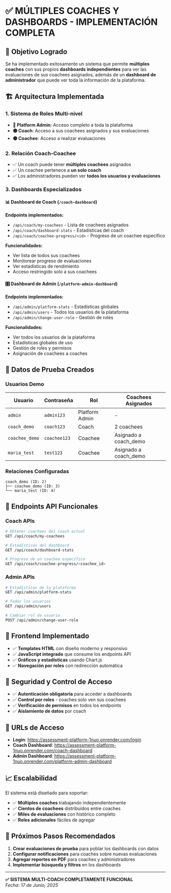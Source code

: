 # ✅ MÚLTIPLES COACHES Y DASHBOARDS - IMPLEMENTACIÓN COMPLETA

## 🎯 Objetivo Logrado
Se ha implementado exitosamente un sistema que permite **múltiples coaches** con sus propios **dashboards independientes** para ver las evaluaciones de sus coachees asignados, además de un **dashboard de administrador** que puede ver toda la información de la plataforma.

## 🏗️ Arquitectura Implementada

### 1. **Sistema de Roles Multi-nivel**
- **🔴 Platform Admin**: Acceso completo a toda la plataforma
- **🟡 Coach**: Acceso a sus coachees asignados y sus evaluaciones
- **🟢 Coachee**: Acceso a realizar evaluaciones

### 2. **Relación Coach-Coachee**
- ✅ Un coach puede tener **múltiples coachees** asignados
- ✅ Un coachee pertenece a **un solo coach**
- ✅ Los administradores pueden ver **todos los usuarios y evaluaciones**

### 3. **Dashboards Especializados**

#### 📊 Dashboard de Coach (`/coach-dashboard`)
**Endpoints implementados:**
- `/api/coach/my-coachees` - Lista de coachees asignados
- `/api/coach/dashboard-stats` - Estadísticas del coach
- `/api/coach/coachee-progress/<id>` - Progreso de un coachee específico

**Funcionalidades:**
- Ver lista de todos sus coachees
- Monitorear progreso de evaluaciones
- Ver estadísticas de rendimiento
- Acceso restringido solo a sus coachees

#### 🎛️ Dashboard de Admin (`/platform-admin-dashboard`)
**Endpoints implementados:**
- `/api/admin/platform-stats` - Estadísticas globales
- `/api/admin/users` - Todos los usuarios de la plataforma
- `/api/admin/change-user-role` - Gestión de roles

**Funcionalidades:**
- Ver todos los usuarios de la plataforma
- Estadísticas globales de uso
- Gestión de roles y permisos
- Asignación de coachees a coaches

## 🧪 Datos de Prueba Creados

### Usuarios Demo
| Usuario | Contraseña | Rol | Coachees Asignados |
|---------|------------|-----|-------------------|
| `admin` | `admin123` | Platform Admin | - |
| `coach_demo` | `coach123` | Coach | 2 coachees |
| `coachee_demo` | `coachee123` | Coachee | Asignado a coach_demo |
| `maria_test` | `test123` | Coachee | Asignado a coach_demo |

### Relaciones Configuradas
```
coach_demo (ID: 2)
├── coachee_demo (ID: 3)
└── maria_test (ID: 4)
```

## 🔧 Endpoints API Funcionales

### Coach APIs
```bash
# Obtener coachees del coach actual
GET /api/coach/my-coachees

# Estadísticas del dashboard
GET /api/coach/dashboard-stats

# Progreso de un coachee específico
GET /api/coach/coachee-progress/<coachee_id>
```

### Admin APIs
```bash
# Estadísticas de la plataforma
GET /api/admin/platform-stats

# Todos los usuarios
GET /api/admin/users

# Cambiar rol de usuario
POST /api/admin/change-user-role
```

## 🎨 Frontend Implementado
- ✅ **Templates HTML** con diseño moderno y responsivo
- ✅ **JavaScript integrado** que consume los endpoints API
- ✅ **Gráficos y estadísticas** usando Chart.js
- ✅ **Navegación por roles** con redirección automática

## 🔐 Seguridad y Control de Acceso
- ✅ **Autenticación obligatoria** para acceder a dashboards
- ✅ **Control por roles** - coaches solo ven sus coachees
- ✅ **Verificación de permisos** en todos los endpoints
- ✅ **Aislamiento de datos** por coach

## 🚀 URLs de Acceso
- **Login**: https://assessment-platform-1nuo.onrender.com/login
- **Coach Dashboard**: https://assessment-platform-1nuo.onrender.com/coach-dashboard  
- **Admin Dashboard**: https://assessment-platform-1nuo.onrender.com/platform-admin-dashboard

## 📈 Escalabilidad
El sistema está diseñado para soportar:
- ✅ **Múltiples coaches** trabajando independientemente
- ✅ **Cientos de coachees** distribuidos entre coaches
- ✅ **Miles de evaluaciones** con histórico completo
- ✅ **Roles adicionales** fáciles de agregar

## 🎯 Próximos Pasos Recomendados
1. **Crear evaluaciones de prueba** para poblar los dashboards con datos
2. **Configurar notificaciones** para coaches sobre nuevas evaluaciones
3. **Agregar reportes en PDF** para coaches y administradores
4. **Implementar búsqueda y filtros** en los dashboards

---
**✅ SISTEMA MULTI-COACH COMPLETAMENTE FUNCIONAL**  
*Fecha: 17 de Junio, 2025*
